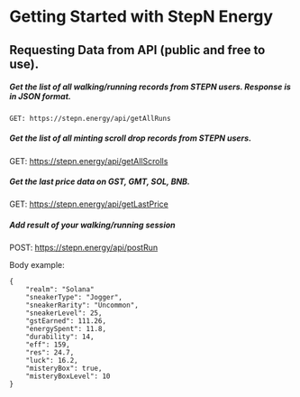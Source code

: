 # Getting Started with StepN Energy

## Requesting Data from API (public and free to use).

##### Get the list of all walking/running records from STEPN users. Response is in JSON format.

`GET: https://stepn.energy/api/getAllRuns`

##### Get the list of all minting scroll drop records from STEPN users.

GET: https://stepn.energy/api/getAllScrolls

##### Get the last price data on GST, GMT, SOL, BNB.

GET: https://stepn.energy/api/getLastPrice

##### Add result of your walking/running session

POST: https://stepn.energy/api/postRun

Body example: 

```
{
    "realm": "Solana"
    "sneakerType": "Jogger",
    "sneakerRarity": "Uncommon",
    "sneakerLevel": 25,
    "gstEarned": 111.26,
    "energySpent": 11.8,
    "durability": 14,
    "eff": 159,
    "res": 24.7,
    "luck": 16.2,
    "misteryBox": true,
    "misteryBoxLevel": 10
}

```